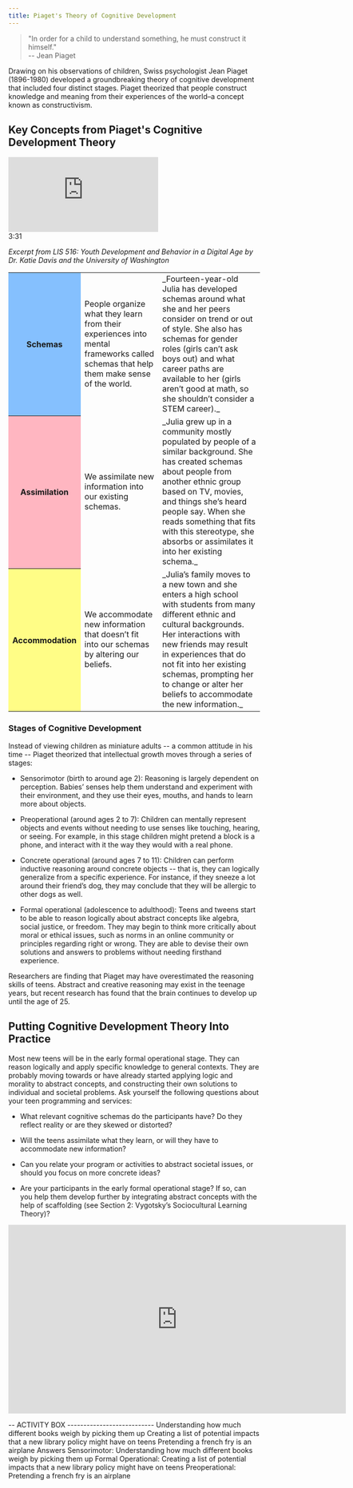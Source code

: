 ```yaml
---
title: Piaget's Theory of Cognitive Development
---
```


> "In order for a child to understand something, he must construct it himself."<br/>
-- Jean Piaget

Drawing on his observations of children, Swiss psychologist Jean Piaget (1896-1980) developed a groundbreaking theory of cognitive development that included four distinct stages. Piaget theorized that people construct knowledge and meaning from their experiences of the world–a concept known as constructivism.

## Key Concepts from Piaget's Cognitive Development Theory


<iframe src="https://www.youtube.com/embed/Tgu0eYwm4I8" frameborder="0" allow="autoplay; encrypted-media" allowfullscreen></iframe>
<div class="videotime" style="float:none;">3:31</div>

*Excerpt from LIS 516: Youth Development and Behavior in a Digital Age by Dr. Katie Davis and the University of Washington*


<table class="updatedcolor" markdown="1">
	<tr><th bgcolor="#85c0fe">Schemas</th><td>People organize what they learn from their experiences into mental frameworks called schemas that help them make sense of the world.</td><td>_Fourteen-year-old Julia has developed schemas around what she and her peers consider on trend or out of style. She also has schemas for gender roles (girls can’t ask boys out) and what career paths are available to her (girls aren’t good at math, so she shouldn’t consider a STEM career)._
</td></tr>
	<tr><th bgcolor="lightpink">Assimilation</th><td>We assimilate new information into our existing schemas.</td><td>_Julia grew up in a community mostly populated by people of a similar background. She has created schemas about people from another ethnic group based on TV, movies, and things she’s heard people say. When she reads something that fits with this stereotype, she absorbs or assimilates it into her existing schema._</td></tr>
	<tr><th bgcolor="#fffd86">Accommodation</th><td>We accommodate new information that doesn’t fit into our schemas by altering our beliefs.</td><td>_Julia’s family moves to a new town and she enters a high school with students from many different ethnic and cultural backgrounds. Her interactions with new friends may result in experiences that do not fit into her existing schemas, prompting her to change or alter her beliefs to accommodate the new information._</td></tr>
</table>


### Stages of Cognitive Development

Instead of viewing children as miniature adults -- a common attitude in his time -- Piaget theorized that intellectual growth moves through a series of stages:

* Sensorimotor (birth to around age 2): Reasoning is largely dependent on perception. Babies’ senses help them understand and experiment with their environment, and they use their eyes, mouths, and hands to learn more about objects.

* Preoperational (around ages 2 to 7): Children can mentally represent objects and events without needing to use senses like touching, hearing, or seeing. For example, in this stage children might pretend a block is a phone, and interact with it the way they would with a real phone.

* Concrete operational (around ages 7 to 11): Children can perform inductive reasoning around concrete objects -- that is, they can logically generalize from a specific experience. For instance, if they sneeze a lot around their friend’s dog, they may conclude that they will be allergic to other dogs as well.

* Formal operational (adolescence to adulthood): Teens and tweens start to be able to reason logically about abstract concepts like algebra, social justice, or freedom. They may begin to think more critically about moral or ethical issues, such as norms in an online community or principles regarding right or wrong. They are able to devise their own solutions and answers to problems without needing firsthand experience.

Researchers are finding that Piaget may have overestimated the reasoning skills of teens. Abstract and creative reasoning may exist in the teenage years, but recent research has found that the brain continues to develop up until the age of 25.

## Putting Cognitive Development Theory Into Practice

Most new teens will be in the early formal operational stage. They can reason logically and apply specific knowledge to general contexts. They are probably moving towards or have already started applying logic and morality to abstract concepts, and constructing their own solutions to individual and societal problems. Ask yourself the following questions about your teen programming and services:

* What relevant cognitive schemas do the participants have? Do they reflect reality or are they skewed or distorted?

* Will the teens assimilate what they learn, or will they have to accommodate new information?

* Can you relate your program or activities to abstract societal issues, or should you focus on more concrete ideas?

* Are your participants in the early formal operational stage? If so, can you help them develop further by integrating abstract concepts with the help of scaffolding (see Section 2: Vygotsky’s Sociocultural Learning Theory)?

<iframe src="https://connectedlib.ischool.uw.edu/wp-admin/admin-ajax.php?action=h5p_embed&id=6" width="676" height="378" frameborder="0" allowfullscreen="allowfullscreen" title="Test Your Knowledge: Piaget’s Cognitive Stages"></iframe><script src="https://connectedlib.ischool.uw.edu/wp-content/plugins/h5p/h5p-php-library/js/h5p-resizer.js" charset="UTF-8"></script>

-- ACTIVITY BOX ---------------------------
Understanding how much different books weigh by picking them up
Creating a list of potential impacts that a new library policy might have on teens
Pretending a french fry is an airplane
Answers
Sensorimotor: Understanding how much different books weigh by picking them up
Formal Operational: Creating a list of potential impacts that a new library policy might have on teens
Preoperational: Pretending a french fry is an airplane
